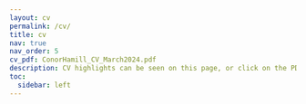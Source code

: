 ```yaml
---
layout: cv
permalink: /cv/
title: cv
nav: true
nav_order: 5
cv_pdf: ConorHamill_CV_March2024.pdf
description: CV highlights can be seen on this page, or click on the PDF to see my full CV.
toc:
  sidebar: left
---
```

